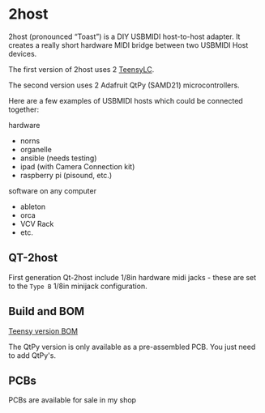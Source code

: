 # 2host

2host (pronounced “Toast”) is a DIY USBMIDI host-to-host adapter. It creates a really short hardware MIDI bridge between two USBMIDI Host devices.

The first version of 2host uses 2 [TeensyLC](https://www.pjrc.com/store/teensylc.html).

The second version uses 2 Adafruit QtPy (SAMD21) microcontrollers.


Here are a few examples of USBMIDI hosts which could be connected together:

hardware    
- norns 
- organelle 
- ansible (needs testing) 
- ipad (with Camera Connection kit) 
- raspberry pi (pisound, etc.) 

software on any computer  
- ableton 
- orca  
- VCV Rack 
- etc. 


## QT-2host

First generation Qt-2host include 1/8in hardware midi jacks - these are set to the `Type B` 1/8in minijack configuration.


## Build and BOM

[Teensy version BOM](hardware/BOM.md)

The QtPy version is only available as a pre-assembled PCB. You just need to add QtPy's.


## PCBs

PCBs are available for sale in my shop
